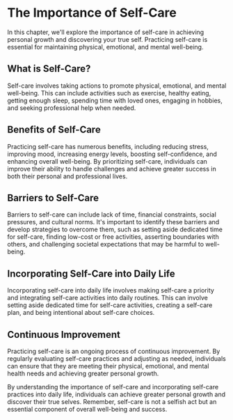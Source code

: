 # The Importance of Self-Care

In this chapter, we'll explore the importance of self-care in achieving personal growth and discovering your true self. Practicing self-care is essential for maintaining physical, emotional, and mental well-being.

What is Self-Care?
------------------

Self-care involves taking actions to promote physical, emotional, and mental well-being. This can include activities such as exercise, healthy eating, getting enough sleep, spending time with loved ones, engaging in hobbies, and seeking professional help when needed.

Benefits of Self-Care
---------------------

Practicing self-care has numerous benefits, including reducing stress, improving mood, increasing energy levels, boosting self-confidence, and enhancing overall well-being. By prioritizing self-care, individuals can improve their ability to handle challenges and achieve greater success in both their personal and professional lives.

Barriers to Self-Care
---------------------

Barriers to self-care can include lack of time, financial constraints, social pressures, and cultural norms. It's important to identify these barriers and develop strategies to overcome them, such as setting aside dedicated time for self-care, finding low-cost or free activities, asserting boundaries with others, and challenging societal expectations that may be harmful to well-being.

Incorporating Self-Care into Daily Life
---------------------------------------

Incorporating self-care into daily life involves making self-care a priority and integrating self-care activities into daily routines. This can involve setting aside dedicated time for self-care activities, creating a self-care plan, and being intentional about self-care choices.

Continuous Improvement
----------------------

Practicing self-care is an ongoing process of continuous improvement. By regularly evaluating self-care practices and adjusting as needed, individuals can ensure that they are meeting their physical, emotional, and mental health needs and achieving greater personal growth.

By understanding the importance of self-care and incorporating self-care practices into daily life, individuals can achieve greater personal growth and discover their true selves. Remember, self-care is not a selfish act but an essential component of overall well-being and success.
